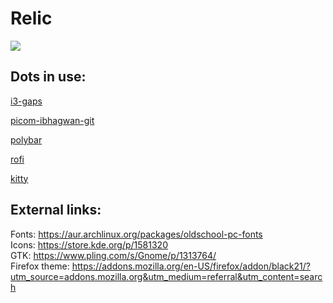 <h1> Relic </h1>

<img src="https://i.redd.it/3g34q6ivms091.png">

<h2>Dots in use:</h2>

<a href="https://github.com/rhal1/relic/blob/main/i3/config">i3-gaps</a><br>

<a href="https://github.com/rhal1/relic/blob/main/picom/picom.conf">picom-ibhagwan-git</a><br>

<a href="https://github.com/rhal1/relic/blob/main/polybar/config.ini">polybar</a><br>

<a href="https://github.com/rhal1/relic/blob/main/rofi/config.rasi">rofi</a><br>

<a href="https://github.com/rhal1/relic/blob/main/kitty/kitty.conf">kitty</a><br>

<h2>External links:</h2>

Fonts: https://aur.archlinux.org/packages/oldschool-pc-fonts<br>
Icons: https://store.kde.org/p/1581320<br>
GTK: https://www.pling.com/s/Gnome/p/1313764/<br>
Firefox theme: https://addons.mozilla.org/en-US/firefox/addon/black21/?utm_source=addons.mozilla.org&utm_medium=referral&utm_content=search
